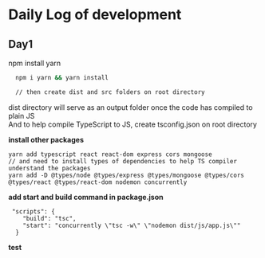 # Daily Log of development

## Day1
npm install yarn
```cmd
  npm i yarn && yarn install

  // then create dist and src folders on root directory
```
dist directory will serve as an output folder once the code has compiled to plain JS<br />
And to help compile TypeScript to JS, create tsconfig.json on root directory<br />

**install other packages**<br />
```
yarn add typescript react react-dom express cors mongoose 
// and need to install types of dependencies to help TS compiler understand the packages
yarn add -D @types/node @types/express @types/mongoose @types/cors @types/react @types/react-dom nodemon concurrently
```

**add start and build command in package.json**
```
 "scripts": {
    "build": "tsc",
    "start": "concurrently \"tsc -w\" \"nodemon dist/js/app.js\""
  }
```

**test**